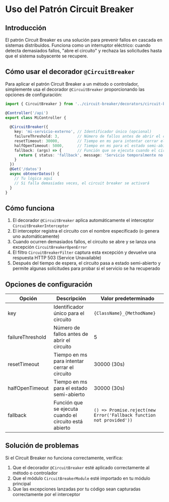 # Uso del Patrón Circuit Breaker

## Introducción

El patrón Circuit Breaker es una solución para prevenir fallos en cascada en sistemas distribuidos. Funciona como un interruptor eléctrico: cuando detecta demasiados fallos, "abre el circuito" y rechaza las solicitudes hasta que el sistema subyacente se recupere.

## Cómo usar el decorador `@CircuitBreaker`

Para aplicar el patrón Circuit Breaker a un método o controlador, simplemente usa el decorador `@CircuitBreaker` proporcionando las opciones de configuración:

```typescript
import { CircuitBreaker } from '../circuit-breaker/decorators/circuit-breaker.decorator';

@Controller('/api')
export class MiController {
  
  @CircuitBreaker({
    key: 'mi-servicio-externo', // Identificador único (opcional)
    failureThreshold: 3,        // Número de fallos antes de abrir el circuito
    resetTimeout: 30000,        // Tiempo en ms para intentar cerrar el circuito (30s)
    halfOpenTimeout: 5000,      // Tiempo en ms para el estado semi-abierto (5s)
    fallback: (args) => {       // Función que se ejecuta cuando el circuito está abierto
      return { status: 'fallback', message: 'Servicio temporalmente no disponible' };
    }
  })
  @Get('/datos')
  async obtenerDatos() {
    // Tu lógica aquí
    // Si falla demasiadas veces, el circuit breaker se activará
  }
}
```

## Cómo funciona

1. El decorador `@CircuitBreaker` aplica automáticamente el interceptor `CircuitBreakerInterceptor`
2. El interceptor registra el circuito con el nombre especificado (o genera uno automáticamente)
3. Cuando ocurren demasiados fallos, el circuito se abre y se lanza una excepción `CircuitBreakerOpenError`
4. El filtro `CircuitBreakerFilter` captura esta excepción y devuelve una respuesta HTTP 503 (Service Unavailable)
5. Después del tiempo de espera, el circuito pasa a estado semi-abierto y permite algunas solicitudes para probar si el servicio se ha recuperado

## Opciones de configuración

| Opción | Descripción | Valor predeterminado |
|--------|-------------|----------------------|
| key | Identificador único para el circuito | `{ClassName}_{MethodName}` |
| failureThreshold | Número de fallos antes de abrir el circuito | 5 |
| resetTimeout | Tiempo en ms para intentar cerrar el circuito | 30000 (30s) |
| halfOpenTimeout | Tiempo en ms para el estado semi-abierto | 30000 (30s) |
| fallback | Función que se ejecuta cuando el circuito está abierto | `() => Promise.reject(new Error('Fallback function not provided'))` |

## Solución de problemas

Si el Circuit Breaker no funciona correctamente, verifica:

1. Que el decorador `@CircuitBreaker` esté aplicado correctamente al método o controlador
2. Que el módulo `CircuitBreakerModule` esté importado en tu módulo principal
3. Que las excepciones lanzadas por tu código sean capturadas correctamente por el interceptor